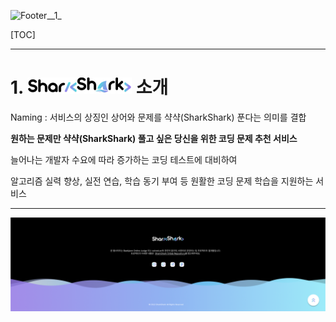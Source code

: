 ![Footer__1_](./images/README/Footer__1_.png)
  
[TOC]





------------------------------------------

# 1. ![logo_dark](./images/README/logo_dark.png) 소개

  
  
Naming : 서비스의 상징인 상어와 문제를 샥샥(SharkShark) 푼다는 의미를 결합
  
**원하는 문제만 샥샥(SharkShark) 풀고 싶은 당신을 위한 코딩 문제 추천 서비스**
  
늘어나는 개발자 수요에 따라 증가하는 코딩 테스트에 대비하여
  
알고리즘 실력 향상, 실전 연습, 학습 동기 부여 등 원활한 코딩 문제 학습을 지원하는 서비스
  


------------------------------------------------------


![Footer](./images/README/Footer.png)
